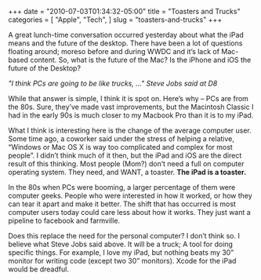 +++
date = "2010-07-03T01:34:32-05:00"
title = "Toasters and Trucks"
categories = [
  "Apple",
  "Tech",
]
slug = "toasters-and-trucks"
+++

A great lunch-time conversation occurred yesterday about what the iPad means and the future of the desktop. There have been a lot of questions floating around; moreso before and during WWDC and it’s lack of Mac-based content. So, what is the future of the Mac? Is the iPhone and iOS the future of the Desktop?﻿

_"I think PCs are going to be like trucks, ..." Steve Jobs said at D8_

<!-- more -->

While that answer is simple, I think it is spot on. Here’s why – PCs are from the 80s. Sure, they’ve made vast improvements, but the Macintosh Classic I had in the early 90s is much closer to my Macbook Pro than it is to my iPad.

What I think is interesting here is the change of the average computer user. Some time ago, a coworker said under the stress of helping a relative, “Windows or Mac OS X is way too complicated and complex for most people”. I didn’t think much of it then, but the iPad and iOS are the direct result of this thinking. Most people (Mom?) don’t need a full on computer operating system. They need, and WANT, a toaster. __The iPad is a toaster.__

In the 80s when PCs were booming, a larger percentage of them were computer geeks. People who were interested in how it worked, or how they can tear it apart and make it better. The shift that has occurred is most computer users today could care less about how it works. They just want a pipeline to facebook and farmville.

Does this replace the need for the personal computer? I don’t think so. I believe what Steve Jobs said above. It will be a truck; A tool for doing specific things. For example, I love my iPad, but nothing beats my 30” monitor for writing code (except two 30” monitors). Xcode for the iPad would be dreadful.
